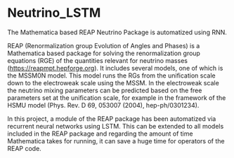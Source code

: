 # Neutrino_LSTM
The Mathematica based REAP Neutrino Package is automatized using RNN. 

REAP (Renormalization group Evolution of Angles and Phases) is a Mathematica based package 
for solving the renormalization group equations (RGE) of the quantities relevant for neutrino
masses (https://reapmpt.hepforge.org). It includes several models, one of which is the MSSM0N model.
This model runs the RGs from the unification scale down to the electroweak scale using the MSSM.
In the electroweak scale the neutrino mixing parameters can be predicted based on the free parameters 
set at the unification scale, for example in the framework of the HSMU model (Phys. Rev. D 69, 053007 (2004), hep-ph/0301234).

In this project, a module of the REAP package has been automatized via recurrent neural networks using LSTM.
This can be extended to all models included in the REAP package and regarding the amount 
of time Mathematica takes for running, it can save a huge time for operators of the REAP code.

